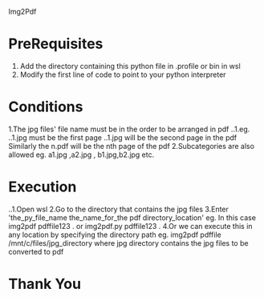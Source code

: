 Img2Pdf

# PreRequisites

1. Add the directory containing this python file in .profile or bin in wsl
2. Modify the first line of code to point to your python interpreter

# Conditions
1.The jpg files' file name must be in the order to be arranged in pdf 
    ..1.eg. ..1.jpg must be the first page 
        ..1.jpg will be the second page in the pdf 
        Similarly the n.pdf will be the nth page of the pdf
2.Subcategories are also allowed 
    eg. a1.jpg ,a2.jpg , b1.jpg,b2.jpg etc.

# Execution 
..1.Open wsl 
2.Go to the directory that contains the jpg files 
3.Enter 'the_py_file_name the_name_for_the pdf directory_location'
    eg. In this case img2pdf pdffile123 .  or  img2pdf.py pdffile123 .
4.Or we can execute this in any location by specifying the directory path 
    eg. img2pdf pdffile /mnt/c/files/jpg_directory  where jpg directory contains the jpg files to be converted to pdf

# Thank You
